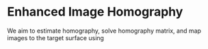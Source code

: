 # Enhanced Image Homography

We aim to estimate homography, solve homography matrix, and map images to the target surface using